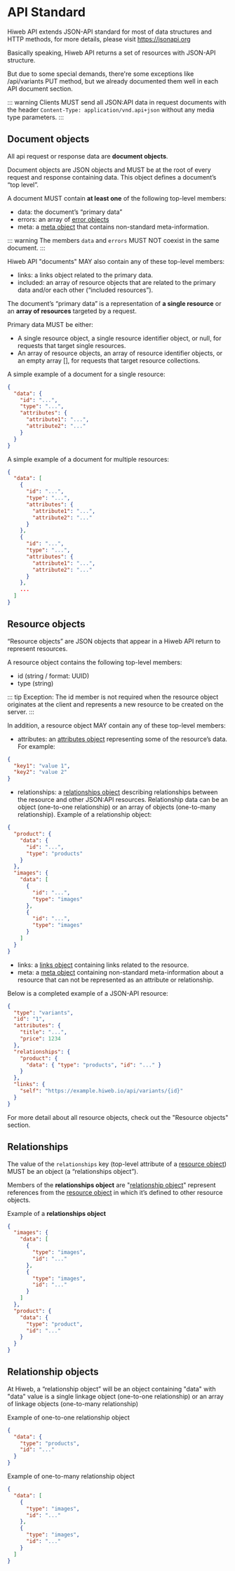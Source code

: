 # API Standard

Hiweb API extends JSON-API standard for most of data structures and HTTP methods, for more details, please visit https://jsonapi.org 

Basically speaking, Hiweb API returns a set of resources with JSON-API structure.

But due to some special demands, there're some exceptions like /api/variants PUT method, but we already documented them well in each API document section.

::: warning
Clients MUST send all JSON:API data in request documents with the header `Content-Type: application/vnd.api+json` without any media type parameters.
:::

## Document objects

All api request or response data are <strong>document objects</strong>.

Document objects are JSON objects and MUST be at the root of every request and response containing data. This object defines a document’s “top level”.

A document MUST contain <strong>at least one</strong> of the following top-level members:

* data: the document’s “primary data”
* errors: an array of [error objects](https://jsonapi.org/format/#errors)
* meta: a [meta object](https://jsonapi.org/format/#document-meta) that contains non-standard meta-information.

::: warning
The members `data` and `errors` MUST NOT coexist in the same document.
:::

Hiweb API "documents" MAY also contain any of these top-level members:

* links: a links object related to the primary data.
* included: an array of resource objects that are related to the primary data and/or each other (“included resources”).

The document’s “primary data” is a representation of <strong>a single resource</strong> or an <strong>array of resources</strong> targeted by a request.

Primary data MUST be either:

* A single resource object, a single resource identifier object, or null, for requests that target single resources.
* An array of resource objects, an array of resource identifier objects, or an empty array [], for requests that target resource collections.

A simple example of a document for a single resource:
```json
{
  "data": {
    "id": "...",
    "type": "...",
    "attributes": {
      "attribute1": "...",
      "attribute2": "..."
    }
  }
}
```

A simple example of a document for multiple resources:
```json
{
  "data": [
    {
      "id": "...",
      "type": "...",
      "attributes": {
        "attribute1": "...",
        "attribute2": "..."
      }
    },
    {
      "id": "...",
      "type": "...",
      "attributes": {
        "attribute1": "...",
        "attribute2": "..."
      }
    },
    ...
  ]
}
```

## Resource objects

“Resource objects” are JSON objects that appear in a Hiweb API return to represent resources.

A resource object contains the following top-level members:

* id (string / format: UUID)
* type (string)

::: tip
Exception: The id member is not required when the resource object originates at the client and represents a new resource to be created on the server.
:::

In addition, a resource object MAY contain any of these top-level members:

* attributes: an [attributes object](https://jsonapi.org/format/#document-resource-object-attributes) representing some of the resource’s data. For example: 

```json
{
  "key1": "value 1", 
  "key2": "value 2"
}
```
* relationships: a [relationships object](https://jsonapi.org/format/#document-resource-object-relationships) describing relationships between the resource and other JSON:API resources. Relationship data can be an object (one-to-one relationship) or an array of objects (one-to-many relationship). Example of a relationship object:

```json
{
  "product": {
    "data": {
      "id": "...",
      "type": "products"
    }
  },
  "images": {
    "data": [
      {
        "id": "...",
        "type": "images"
      },
      {
        "id": "...",
        "type": "images"
      }
    ]
  }
}
```
* links: a [links object](https://jsonapi.org/format/#document-links) containing links related to the resource.
* meta: a [meta object](https://jsonapi.org/format/#document-meta) containing non-standard meta-information about a resource that can not be represented as an attribute or relationship.

Below is a completed example of a JSON-API resource:

```json
{
  "type": "variants",
  "id": "1",
  "attributes": {
    "title": "...",
    "price": 1234
  },
  "relationships": {
    "product": {
      "data": { "type": "products", "id": "..." }
    }
  },
  "links": {
    "self": "https://example.hiweb.io/api/variants/{id}"
  }
}
```

For more detail about all resource objects, check out the "Resource objects" section.

## Relationships

The value of the `relationships` key (top-level attribute of a [resource object](#resource-objects)) MUST be an object (a “relationships object”). 

Members of the <strong>relationships object</strong> are "[relationship object](#relationship-objects)" represent references from the [resource object](#resource-objects) in which it’s defined to other resource objects.

Example of a <strong>relationships object</strong>

```json
{
  "images": {
    "data": [
      {
        "type": "images",
        "id": "..."
      },
      {
        "type": "images",
        "id": "..."
      }
    ]
  },
  "product": {
    "data": {
      "type": "product", 
      "id": "..." 
    }
  }
}
```

## Relationship objects

At Hiweb, a “relationship object” will be an object containing "data" with "data" value is a single linkage object (one-to-one relationship) or an array of linkage objects (one-to-many relationship)

Example of one-to-one relationship object

```json
{
  "data": {
    "type": "products", 
    "id": "..." 
  }
}
```

Example of one-to-many relationship object

```json
{
  "data": [
    {
      "type": "images",
      "id": "..."
    },
    {
      "type": "images",
      "id": "..."
    }
  ]
}
```
